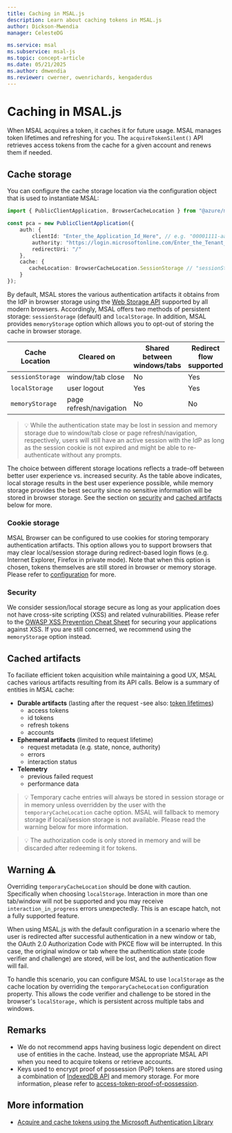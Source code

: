 ```yaml
---
title: Caching in MSAL.js
description: Learn about caching tokens in MSAL.js 
author: Dickson-Mwendia
manager: CelesteDG

ms.service: msal
ms.subservice: msal-js
ms.topic: concept-article
ms.date: 05/21/2025
ms.author: dmwendia
ms.reviewer: cwerner, owenrichards, kengaderdus
---
```


# Caching in MSAL.js

When MSAL acquires a token, it caches it for future usage. MSAL manages token lifetimes and refreshing for you. The `acquireTokenSilent()` API retrieves access tokens from the cache for a given account and renews them if needed.

## Cache storage

You can configure the cache storage location via the configuration object that is used to instantiate MSAL:

```typescript
import { PublicClientApplication, BrowserCacheLocation } from "@azure/msal-browser";

const pca = new PublicClientApplication({
    auth: {
        clientId: "Enter_the_Application_Id_Here", // e.g. "00001111-aaaa-2222-bbbb-3333cccc4444" (guid)
        authority: "https://login.microsoftonline.com/Enter_the_Tenant_Info_Here", // e.g. "common" or your tenantId (guid),
        redirectUri: "/"
    },
    cache: {
       cacheLocation: BrowserCacheLocation.SessionStorage // "sessionStorage"
    }
});
```

By default, MSAL stores the various authentication artifacts it obtains from the IdP in browser storage using the [Web Storage API](https://developer.mozilla.org/docs/Web/API/Web_Storage_API) supported by all modern browsers. Accordingly, MSAL offers two methods of persistent storage: `sessionStorage` (default) and `localStorage`. In addition, MSAL provides `memoryStorage` option which allows you to opt-out of storing the cache in browser storage.

| Cache Location   | Cleared on              | Shared between windows/tabs | Redirect flow supported |
|------------------|-------------------------|-----------------------------|-------------------------|
| `sessionStorage` | window/tab close        | No                          | Yes                     |
| `localStorage`   | user logout             | Yes                         | Yes                     |
| `memoryStorage`  | page refresh/navigation | No                          | No                      |

> :bulb: While the authentication state may be lost in session and memory storage due to window/tab close or page refresh/navigation, respectively, users will still have an active session with the IdP as long as the session cookie is not expired and might be able to re-authenticate without any prompts.

The choice between different storage locations reflects a trade-off between better user experience vs. increased security. As the table above indicates, local storage results in the best user experience possible, while memory storage provides the best security since no sensitive information will be stored in browser storage. See the section on [security](#security) and [cached artifacts](#cached-artifacts) below for more.

### Cookie storage

MSAL Browser can be configured to use cookies for storing temporary authentication artifacts. This option allows you to support browsers that may clear local/session storage during redirect-based login flows (e.g. Internet Explorer, Firefox in private mode). Note that when this option is chosen, tokens themselves are still stored in browser or memory storage. Please refer to [configuration](./configuration.md#cache-config-options) for more.

### Security

We consider session/local storage secure as long as your application does not have cross-site scripting (XSS) and related vulnurabilities. Please refer to the [OWASP XSS Prevention Cheat Sheet](https://cheatsheetseries.owasp.org/cheatsheets/Cross_Site_Scripting_Prevention_Cheat_Sheet.html) for securing your applications against XSS. If you are still concerned, we recommend using the `memoryStorage` option instead.

## Cached artifacts

To faciliate efficient token acquisition while maintaining a good UX, MSAL caches various artifacts resulting from its API calls. Below is a summary of entities in MSAL cache:

- **Durable artifacts** (lasting after the request -see also: [token lifetimes](token-lifetimes.md))
    - access tokens
    - id tokens
    - refresh tokens
    - accounts
- **Ephemeral artifacts** (limited to request lifetime)
    - request metadata (e.g. state, nonce, authority)
    - errors
    - interaction status
- **Telemetry**
    - previous failed request 
    - performance data

> :bulb: Temporary cache entries will always be stored in session storage or in memory unless overridden by the user with the `temporaryCacheLocation` cache option. MSAL will fallback to memory storage if local/session storage is not available. Please read the warning below for more information.

> :bulb: The authorization code is only stored in memory and will be discarded after redeeming it for tokens.

## Warning :warning:
Overriding `temporaryCacheLocation` should be done with caution. Specifically when choosing `localStorage`. Interaction in more than one tab/window will not be supported and you may receive `interaction_in_progress` errors unexpectedly. This is an escape hatch, not a fully supported feature.

When using MSAL.js with the default configuration in a scenario where the user is redirected after successful authentication in a new window or tab, the OAuth 2.0 Authorization Code with PKCE flow will be interrupted. In this case, the original window or tab where the authentication state (code verifier and challenge) are stored, will be lost, and the authentication flow will fail.

To handle this scenario, you can configure MSAL to use `localStorage` as the cache location by overriding the `temporaryCacheLocation` configuration property. This allows the code verifier and challenge to be stored in the browser's `localStorage,` which is persistent across multiple tabs and windows.

## Remarks

- We do not recommend apps having business logic dependent on direct use of entities in the cache. Instead, use the appropriate MSAL API when you need to acquire tokens or retrieve accounts.
- Keys used to encrypt proof of possession (PoP) tokens are stored using a combination of [IndexedDB API](https://developer.mozilla.org/docs/Web/API/IndexedDB_API) and memory storage. For more information, please refer to [access-token-proof-of-possession](./access-token-proof-of-possession.md#pop-key-management).

## More information

- [Acquire and cache tokens using the Microsoft Authentication Library](/entra/identity-platform/msal-acquire-cache-tokens.md)

